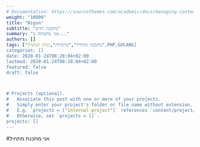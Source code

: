```yaml
---
# Documentation: https://sourcethemes.com/academic/docs/managing-content/
weight: "10000"
title: "Nigun"
subtitle: "מתכנת חדש"
summary: "אני מתמחה ב..."
authors: []
tags: ["מתכנת מתחיל","מרכזיות",ימות המשיח",PHP,GOLANG]
categories: []
date: 2020-01-24T08:28:04+02:00
lastmod: 2020-01-24T08:28:04+02:00
featured: false
draft: false



# Projects (optional).
#   Associate this post with one or more of your projects.
#   Simply enter your project's folder or file name without extension.
#   E.g. `projects = ["internal-project"]` references `content/project/deep-learning/index.md`.
#   Otherwise, set `projects = []`.
projects: []
---
```

#אני מתכנת מתחיל

